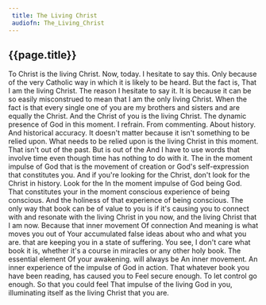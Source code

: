 ```yaml
---
 title: The Living Christ
 audiofn: The_Living_Christ
---
```


## {{page.title}}

To Christ is the living Christ. Now, today. I hesitate to say this. Only
because of the very Catholic way in which it is likely to be heard. But
the fact is, That I am the living Christ. The reason I hesitate to say
it. It is because it can be so easily misconstrued to mean that I am the
only living Christ. When the fact is that every single one of you are my
brothers and sisters and are equally the Christ. And the Christ of you
is the living Christ. The dynamic presence of God in this moment. I
refrain. From commenting. About history. And historical accuracy. It
doesn't matter because it isn't something to be relied upon. What needs
to be relied upon is the living Christ in this moment. That isn't out of
the past. But is out of the And I have to use words that involve time
even though time has nothing to do with it. The in the moment impulse of
God that is the movement of creation or God's self-expression that
constitutes you. And if you're looking for the Christ, don't look for
the Christ in history. Look for the In the moment impulse of God being
God. That constitutes your in the moment conscious experience of being
conscious. And the holiness of that experience of being conscious. The
only way that book can be of value to you is if it's causing you to
connect with and resonate with the living Christ in you now, and the
living Christ that I am now. Because that inner movement Of connection
And meaning is what moves you out of Your accumulated false ideas about
who and what you are. that are keeping you in a state of suffering. You
see, I don't care what book it is, whether it's a course in miracles or
any other holy book. The essential element Of your awakening. will
always be An inner movement. An inner experience of the impulse of God
in action. That whatever book you have been reading, has caused you to
Feel secure enough. To let control go enough. So that you could feel
That impulse of the living God in you, illuminating itself as the living
Christ that you are.

